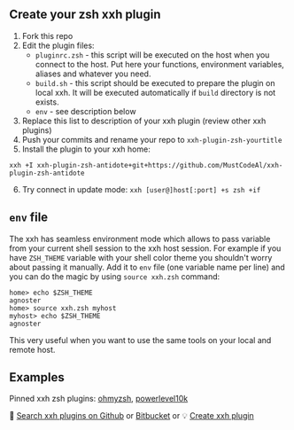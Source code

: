 ## Create your zsh xxh plugin
1. Fork this repo
2. Edit the plugin files:
    * `pluginrc.zsh` -  this script will be executed on the host when you connect to the host. Put here your functions, environment variables, aliases and whatever you need.
    * `build.sh` - this script should be executed to prepare the plugin on local xxh. It will be executed automatically if `build` directory is not exists.
    * `env` - see description below     
3. Replace this list to description of your xxh plugin (review other xxh plugins)
4. Push your commits and rename your repo to `xxh-plugin-zsh-yourtitle`
5. Install the plugin to your xxh home:
```
xxh +I xxh-plugin-zsh-antidote+git+https://github.com/MustCodeAl/xxh-plugin-zsh-antidote
```
6. Try connect in update mode: `xxh [user@]host[:port] +s zsh +if`

## `env` file
The xxh has seamless environment mode which allows to pass variable from your current shell session 
to the xxh host session. For example if you have `ZSH_THEME` variable with your shell color theme you shouldn't
worry about passing it manually. Add it to `env` file (one variable name per line) and you can do the magic by using `source xxh.zsh` command:
```
home> echo $ZSH_THEME
agnoster
home> source xxh.zsh myhost
myhost> echo $ZSH_THEME
agnoster
``` 
This very useful when you want to use the same tools on your local and remote host. 

## Examples
Pinned xxh zsh plugins: [ohmyzsh](https://github.com/xxh/xxh-plugin-zsh-ohmyzsh), [powerlevel10k](https://github.com/xxh/xxh-plugin-zsh-powerlevel10k)

🔎 [Search xxh plugins on Github](https://github.com/search?q=xxh-plugin-zsh&type=Repositories) or [Bitbucket](https://bitbucket.org/repo/all?name=xxh-plugin-zsh) or 💡 [Create xxh plugin](https://github.com/xxh/xxh-plugin-zsh-example)
